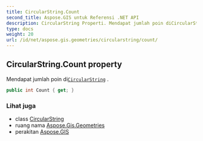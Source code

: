 ```yaml
---
title: CircularString.Count
second_title: Aspose.GIS untuk Referensi .NET API
description: CircularString Properti. Mendapat jumlah poin diCircularString .
type: docs
weight: 20
url: /id/net/aspose.gis.geometries/circularstring/count/
---
```

## CircularString.Count property

Mendapat jumlah poin di[`CircularString`](../) .

```csharp
public int Count { get; }
```

### Lihat juga

* class [CircularString](../)
* ruang nama [Aspose.Gis.Geometries](../../circularstring/)
* perakitan [Aspose.GIS](../../../)


